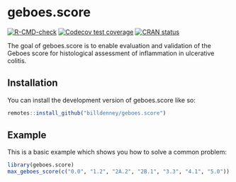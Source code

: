 # geboes.score

<!-- badges: start -->
[![R-CMD-check](https://github.com/billdenney/geboes.score/actions/workflows/R-CMD-check.yaml/badge.svg)](https://github.com/billdenney/geboes.score/actions/workflows/R-CMD-check.yaml)
[![Codecov test coverage](https://codecov.io/gh/billdenney/geboes.score/branch/main/graph/badge.svg)](https://app.codecov.io/gh/billdenney/geboes.score?branch=main)
[![CRAN status](https://www.r-pkg.org/badges/version/geboes.score)](https://CRAN.R-project.org/package=geboes.score)
<!-- badges: end -->

The goal of geboes.score is to enable evaluation and validation of the Geboes
score for histological assessment of inflammation in ulcerative colitis.

## Installation

You can install the development version of geboes.score like so:

``` r
remotes::install_github("billdenney/geboes.score")
```

## Example

This is a basic example which shows you how to solve a common problem:

``` r
library(geboes.score)
max_geboes_score(c("0.0", "1.2", "2A.2", "2B.1", "3.3", "4.1", "5.0")) # "4.1"
```
